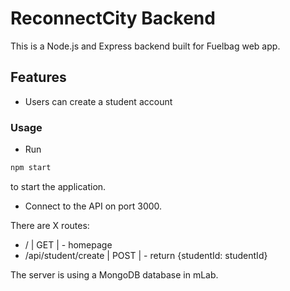 # ReconnectCity Backend

This is a Node.js and Express backend built for Fuelbag web app.

## Features
* Users can create a student account


### Usage
* Run 
```bash
npm start
```
 to start the application.
* Connect to the API on port 3000.

There are X routes:

- /                     | GET  |      - homepage
- /api/student/create   | POST |      - return {studentId: studentId}

The server is using a MongoDB database in mLab.
